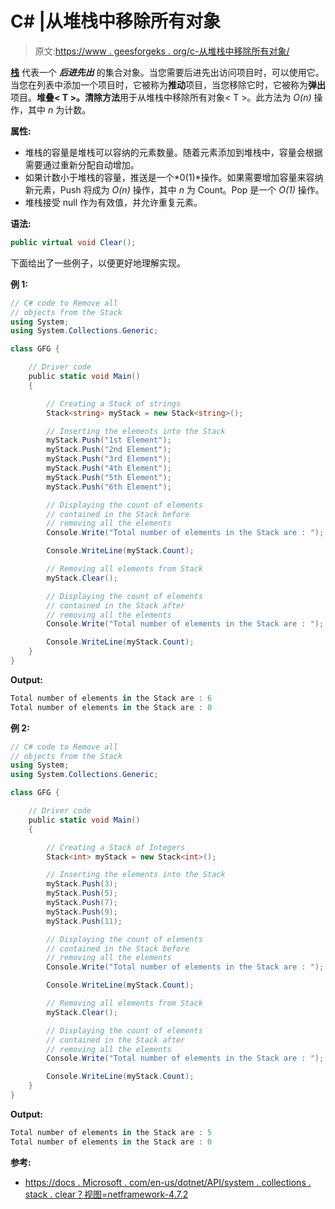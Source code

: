# C# |从堆栈中移除所有对象

> 原文:[https://www . geesforgeks . org/c-从堆栈中移除所有对象/](https://www.geeksforgeeks.org/c-remove-all-objects-from-the-stack/)

**[栈](https://www.geeksforgeeks.org/stack-data-structure/)** 代表一个 ***后进先出*** 的集合对象。当您需要后进先出访问项目时，可以使用它。当您在列表中添加一个项目时，它被称为**推动**项目，当您移除它时，它被称为**弹出**项目。**堆叠< T >。清除方法**用于从堆栈中移除所有对象< T >。此方法为 *O(n)* 操作，其中 *n* 为计数。

**属性:**

*   堆栈的容量是堆栈可以容纳的元素数量。随着元素添加到堆栈中，容量会根据需要通过重新分配自动增加。
*   如果计数小于堆栈的容量，推送是一个*0(1)*操作。如果需要增加容量来容纳新元素，Push 将成为 *O(n)* 操作，其中 *n* 为 Count。Pop 是一个 *O(1)* 操作。
*   堆栈接受 null 作为有效值，并允许重复元素。

**语法:**

```cs
public virtual void Clear();

```

下面给出了一些例子，以便更好地理解实现。

**例 1:**

```cs
// C# code to Remove all
// objects from the Stack
using System;
using System.Collections.Generic;

class GFG {

    // Driver code
    public static void Main()
    {

        // Creating a Stack of strings
        Stack<string> myStack = new Stack<string>();

        // Inserting the elements into the Stack
        myStack.Push("1st Element");
        myStack.Push("2nd Element");
        myStack.Push("3rd Element");
        myStack.Push("4th Element");
        myStack.Push("5th Element");
        myStack.Push("6th Element");

        // Displaying the count of elements
        // contained in the Stack before
        // removing all the elements
        Console.Write("Total number of elements in the Stack are : ");

        Console.WriteLine(myStack.Count);

        // Removing all elements from Stack
        myStack.Clear();

        // Displaying the count of elements
        // contained in the Stack after
        // removing all the elements
        Console.Write("Total number of elements in the Stack are : ");

        Console.WriteLine(myStack.Count);
    }
}
```

**Output:**

```cs
Total number of elements in the Stack are : 6
Total number of elements in the Stack are : 0

```

**例 2:**

```cs
// C# code to Remove all
// objects from the Stack
using System;
using System.Collections.Generic;

class GFG {

    // Driver code
    public static void Main()
    {

        // Creating a Stack of Integers
        Stack<int> myStack = new Stack<int>();

        // Inserting the elements into the Stack
        myStack.Push(3);
        myStack.Push(5);
        myStack.Push(7);
        myStack.Push(9);
        myStack.Push(11);

        // Displaying the count of elements
        // contained in the Stack before
        // removing all the elements
        Console.Write("Total number of elements in the Stack are : ");

        Console.WriteLine(myStack.Count);

        // Removing all elements from Stack
        myStack.Clear();

        // Displaying the count of elements
        // contained in the Stack after
        // removing all the elements
        Console.Write("Total number of elements in the Stack are : ");

        Console.WriteLine(myStack.Count);
    }
}
```

**Output:**

```cs
Total number of elements in the Stack are : 5
Total number of elements in the Stack are : 0

```

**参考:**

*   [https://docs . Microsoft . com/en-us/dotnet/API/system . collections . stack . clear？视图=netframework-4.7.2](https://docs.microsoft.com/en-us/dotnet/api/system.collections.stack.clear?view=netframework-4.7.2)